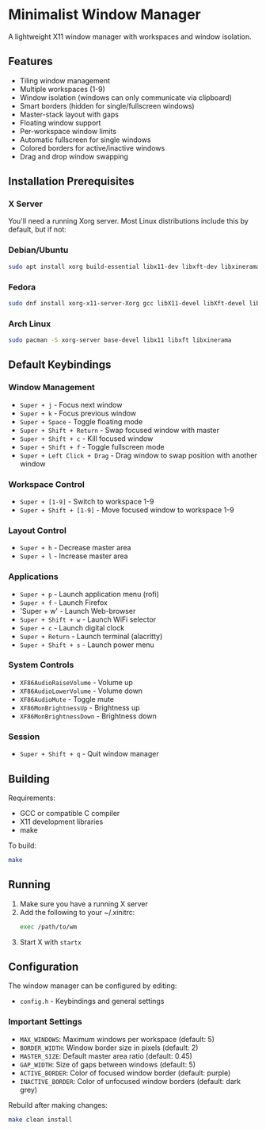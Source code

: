 # Minimalist Window Manager

A lightweight X11 window manager with workspaces and window isolation.

## Features

- Tiling window management
- Multiple workspaces (1-9)
- Window isolation (windows can only communicate via clipboard)
- Smart borders (hidden for single/fullscreen windows)
- Master-stack layout with gaps
- Floating window support
- Per-workspace window limits
- Automatic fullscreen for single windows
- Colored borders for active/inactive windows
- Drag and drop window swapping

## Installation Prerequisites

### X Server
You'll need a running Xorg server. Most Linux distributions include this by default, but if not:

### Debian/Ubuntu
```bash
sudo apt install xorg build-essential libx11-dev libxft-dev libxinerama-dev
```

### Fedora
```bash
sudo dnf install xorg-x11-server-Xorg gcc libX11-devel libXft-devel libXinerama-devel
```

### Arch Linux
```bash
sudo pacman -S xorg-server base-devel libx11 libxft libxinerama
```

## Default Keybindings

### Window Management
- `Super + j` - Focus next window
- `Super + k` - Focus previous window
- `Super + Space` - Toggle floating mode
- `Super + Shift + Return` - Swap focused window with master
- `Super + Shift + c` - Kill focused window
- `Super + Shift + f` - Toggle fullscreen mode
- `Super + Left Click + Drag` - Drag window to swap position with another window

### Workspace Control
- `Super + [1-9]` - Switch to workspace 1-9
- `Super + Shift + [1-9]` - Move focused window to workspace 1-9

### Layout Control
- `Super + h` - Decrease master area
- `Super + l` - Increase master area

### Applications
- `Super + p` - Launch application menu (rofi)
- `Super + f` - Launch Firefox
- 'Super + w' - Launch Web-browser
- `Super + Shift + w` - Launch WiFi selector
- `Super + c` - Launch digital clock
- `Super + Return` - Launch terminal (alacritty)
- `Super + Shift + s` - Launch power menu

### System Controls
- `XF86AudioRaiseVolume` - Volume up
- `XF86AudioLowerVolume` - Volume down
- `XF86AudioMute` - Toggle mute
- `XF86MonBrightnessUp` - Brightness up
- `XF86MonBrightnessDown` - Brightness down

### Session
- `Super + Shift + q` - Quit window manager

## Building

Requirements:
- GCC or compatible C compiler
- X11 development libraries
- make

To build:
```bash
make
```

## Running

1. Make sure you have a running X server
2. Add the following to your ~/.xinitrc:
   ```bash
   exec /path/to/wm
   ```
3. Start X with `startx`

## Configuration

The window manager can be configured by editing:
- `config.h` - Keybindings and general settings

### Important Settings
- `MAX_WINDOWS`: Maximum windows per workspace (default: 5)
- `BORDER_WIDTH`: Window border size in pixels (default: 2)
- `MASTER_SIZE`: Default master area ratio (default: 0.45)
- `GAP_WIDTH`: Size of gaps between windows (default: 5)
- `ACTIVE_BORDER`: Color of focused window border (default: purple)
- `INACTIVE_BORDER`: Color of unfocused window borders (default: dark grey)

Rebuild after making changes:
```bash
make clean install
```
